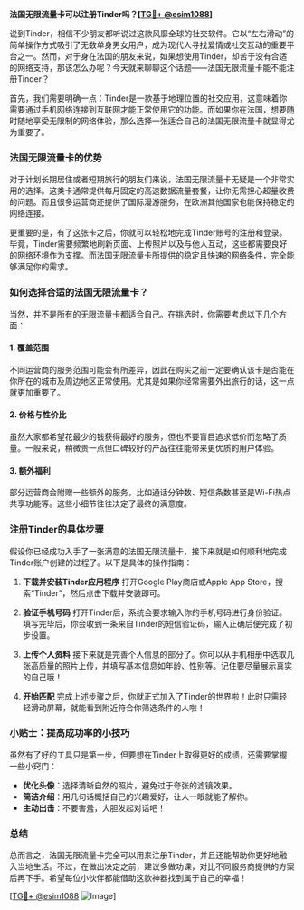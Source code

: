 **法国无限流量卡可以注册Tinder吗？[[TG💪+ @esim1088](https://t.me/s/esim1088)]**

说到Tinder，相信不少朋友都听说过这款风靡全球的社交软件。它以“左右滑动”的简单操作方式吸引了无数单身男女用户，成为现代人寻找爱情或社交互动的重要平台之一。然而，对于身在法国的朋友来说，如果想使用Tinder，却苦于没有合适的网络支持，那该怎么办呢？今天就来聊聊这个话题——法国无限流量卡能不能注册Tinder？

首先，我们需要明确一点：Tinder是一款基于地理位置的社交应用，这意味着你需要通过手机网络连接到互联网才能正常使用它的功能。而如果你在法国，想要随时随地享受无限制的网络体验，那么选择一张适合自己的法国无限流量卡就显得尤为重要了。

### 法国无限流量卡的优势

对于计划长期居住或者短期旅行的朋友们来说，法国无限流量卡无疑是一个非常实用的选择。这类卡通常提供每月固定的高速数据流量套餐，让你无需担心超量收费的问题。而且很多运营商还提供了国际漫游服务，在欧洲其他国家也能保持稳定的网络连接。

更重要的是，有了这张卡之后，你就可以轻松地完成Tinder账号的注册和登录。毕竟，Tinder需要频繁地刷新页面、上传照片以及与他人互动，这些都需要良好的网络环境作为支撑。而法国无限流量卡所提供的稳定且快速的网络条件，完全能够满足你的需求。

### 如何选择合适的法国无限流量卡？

当然，并不是所有的无限流量卡都适合自己。在挑选时，你需要考虑以下几个方面：

#### 1. **覆盖范围**
   不同运营商的服务范围可能会有所差异，因此在购买之前一定要确认该卡是否能在你所在的城市及周边地区正常使用。尤其是如果你经常需要外出旅行的话，这一点就更加重要了。

#### 2. **价格与性价比**
   虽然大家都希望花最少的钱获得最好的服务，但也不要盲目追求低价而忽略了质量。一般来说，稍微贵一点但口碑较好的产品往往能带来更优质的用户体验。

#### 3. **额外福利**
   部分运营商会附赠一些额外的服务，比如通话分钟数、短信条数甚至是Wi-Fi热点共享功能等。这些小细节往往决定了最终的满意度。

### 注册Tinder的具体步骤

假设你已经成功入手了一张满意的法国无限流量卡，接下来就是如何顺利地完成Tinder账户创建的过程了。以下是具体的操作指南：

1. **下载并安装Tinder应用程序**
   打开Google Play商店或Apple App Store，搜索“Tinder”，然后点击下载并安装即可。

2. **验证手机号码**
   打开Tinder后，系统会要求输入你的手机号码进行身份验证。填写完毕后，你会收到一条来自Tinder的短信验证码，输入正确后便完成了初步设置。

3. **上传个人资料**
   接下来就是完善个人信息的部分了。你可以从手机相册中选取几张高质量的照片上传，并填写基本信息如年龄、性别等。记住要尽量展示真实的自己哦！

4. **开始匹配**
   完成上述步骤之后，你就正式加入了Tinder的世界啦！此时只需轻轻滑动屏幕，就能看到附近符合你筛选条件的人啦！

### 小贴士：提高成功率的小技巧

虽然有了好的工具只是第一步，但要想在Tinder上取得更好的成绩，还需要掌握一些小窍门：

- **优化头像**：选择清晰自然的照片，避免过于夸张的滤镜效果。
- **简洁介绍**：用几句话概括自己的兴趣爱好，让人一眼就能了解你。
- **主动出击**：不要害羞，大胆发起对话吧！

### 总结

总而言之，法国无限流量卡完全可以用来注册Tinder，并且还能帮助你更好地融入当地生活。不过，在做出决定之前，建议多做功课，对比不同服务商提供的方案后再下手。希望每位小伙伴都能借助这款神器找到属于自己的幸福！

[[TG💪+ @esim1088](https://t.me/s/esim1088) ![Image](https://i.postimg.cc/4NQfJmqS/Snipaste-2025-05-13-00-14-12.png)]